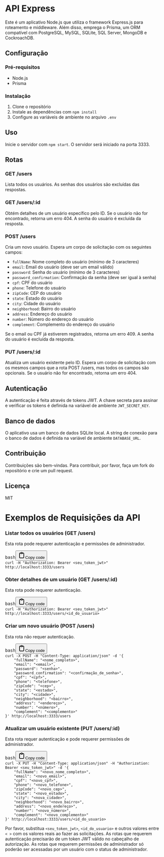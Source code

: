 <h1>API Express</h1>
<p>Este é um aplicativo Node.js que utiliza o framework Express.js para roteamento e middleware. Além disso, emprega o Prisma, um ORM compatível com PostgreSQL, MySQL, SQLite, SQL Server, MongoDB e CockroachDB.</p>
<h2>Configuração</h2>
<h3>Pré-requisitos</h3>
<ul>
  <li>Node.js</li>
  <li>Prisma</li>
</ul>
<h3>Instalação</h3>
<ol>
  <li>Clone o repositório</li>
  <li>Instale as dependências com <code>npm install</code></li>
  <li>Configure as variáveis de ambiente no arquivo <code>.env</code></li>
</ol>
<h2>Uso</h2>
<p>Inicie o servidor com <code>npm start</code>. O servidor será iniciado na porta 3333.</p>
<h2>Rotas</h2>
<h3>GET /users</h3>
<p>Lista todos os usuários. As senhas dos usuários são excluídas das respostas.</p>
<h3>GET /users/:id</h3>
<p>Obtém detalhes de um usuário específico pelo ID. Se o usuário não for encontrado, retorna um erro 404. A senha do usuário é excluída da resposta.</p>
<h3>POST /users</h3>
<p>Cria um novo usuário. Espera um corpo de solicitação com os seguintes campos:</p>
<ul>
  <li><code>fullName</code>: Nome completo do usuário (mínimo de 3 caracteres)</li>
  <li><code>email</code>: Email do usuário (deve ser um email válido)</li>
  <li><code>password</code>: Senha do usuário (mínimo de 3 caracteres)</li>
  <li><code>password_confirmation</code>: Confirmação da senha (deve ser igual à senha)</li>
  <li><code>cpf</code>: CPF do usuário</li>
  <li><code>phone</code>: Telefone do usuário</li>
  <li><code>zipCode</code>: CEP do usuário</li>
  <li><code>state</code>: Estado do usuário</li>
  <li><code>city</code>: Cidade do usuário</li>
  <li><code>neighborhood</code>: Bairro do usuário</li>
  <li><code>address</code>: Endereço do usuário</li>
  <li><code>number</code>: Número do endereço do usuário</li>
  <li><code>complement</code>: Complemento do endereço do usuário</li>
</ul>
<p>Se o email ou CPF já estiverem registrados, retorna um erro 409. A senha do usuário é excluída da resposta.</p>
<h3>PUT /users/:id</h3>
<p>Atualiza um usuário existente pelo ID. Espera um corpo de solicitação com os mesmos campos que a rota POST /users, mas todos os campos são opcionais. Se o usuário não for encontrado, retorna um erro 404.</p>
<h2>Autenticação</h2>
<p>A autenticação é feita através de tokens JWT. A chave secreta para assinar e verificar os tokens é definida na variável de ambiente <code>JWT_SECRET_KEY</code>.</p>
<h2>Banco de dados</h2>
<p>O aplicativo usa um banco de dados SQLite local. A string de conexão para o banco de dados é definida na variável de ambiente <code>DATABASE_URL</code>.</p>
<h2>Contribuição</h2>
<p>Contribuições são bem-vindas. Para contribuir, por favor, faça um fork do repositório e crie um pull request.</p>
<h2>Licença</h2>
<p>MIT</p>
<h1>Exemplos de Requisições da API</h1>
<h3>Listar todos os usuários (GET /users)</h3>
<p>Esta rota pode requerer autenticação e permissões de administrador.</p>
<pre><div class="bg-black rounded-md"><div class="flex items-center relative text-gray-200 bg-gray-800 dark:bg-token-surface-primary px-4 py-2 text-xs font-sans justify-between rounded-t-md"><span>bash</span><button class="flex gap-1 items-center"><svg width="24" height="24" viewBox="0 0 24 24" fill="none" xmlns="http://www.w3.org/2000/svg" class="icon-sm"><path fill-rule="evenodd" clip-rule="evenodd" d="M12 4C10.8954 4 10 4.89543 10 6H14C14 4.89543 13.1046 4 12 4ZM8.53513 4C9.22675 2.8044 10.5194 2 12 2C13.4806 2 14.7733 2.8044 15.4649 4H17C18.6569 4 20 5.34315 20 7V19C20 20.6569 18.6569 22 17 22H7C5.34315 22 4 20.6569 4 19V7C4 5.34315 5.34315 4 7 4H8.53513ZM8 6H7C6.44772 6 6 6.44772 6 7V19C6 19.5523 6.44772 20 7 20H17C17.5523 20 18 19.5523 18 19V7C18 6.44772 17.5523 6 17 6H16C16 7.10457 15.1046 8 14 8H10C8.89543 8 8 7.10457 8 6Z" fill="currentColor"></path></svg>Copy code</button></div><div class="p-4 overflow-y-auto"><code class="!whitespace-pre hljs language-bash">curl -H <span class="hljs-string">"Authorization: Bearer &lt;seu_token_jwt&gt;"</span> http://localhost:3333/users
</code></div></div></pre>
<h3>Obter detalhes de um usuário (GET /users/:id)</h3>
<p>Esta rota pode requerer autenticação.</p>
<pre><div class="bg-black rounded-md"><div class="flex items-center relative text-gray-200 bg-gray-800 dark:bg-token-surface-primary px-4 py-2 text-xs font-sans justify-between rounded-t-md"><span>bash</span><button class="flex gap-1 items-center"><svg width="24" height="24" viewBox="0 0 24 24" fill="none" xmlns="http://www.w3.org/2000/svg" class="icon-sm"><path fill-rule="evenodd" clip-rule="evenodd" d="M12 4C10.8954 4 10 4.89543 10 6H14C14 4.89543 13.1046 4 12 4ZM8.53513 4C9.22675 2.8044 10.5194 2 12 2C13.4806 2 14.7733 2.8044 15.4649 4H17C18.6569 4 20 5.34315 20 7V19C20 20.6569 18.6569 22 17 22H7C5.34315 22 4 20.6569 4 19V7C4 5.34315 5.34315 4 7 4H8.53513ZM8 6H7C6.44772 6 6 6.44772 6 7V19C6 19.5523 6.44772 20 7 20H17C17.5523 20 18 19.5523 18 19V7C18 6.44772 17.5523 6 17 6H16C16 7.10457 15.1046 8 14 8H10C8.89543 8 8 7.10457 8 6Z" fill="currentColor"></path></svg>Copy code</button></div><div class="p-4 overflow-y-auto"><code class="!whitespace-pre hljs language-bash">curl -H <span class="hljs-string">"Authorization: Bearer &lt;seu_token_jwt&gt;"</span> http://localhost:3333/users/&lt;id_do_usuario&gt;
</code></div></div></pre>
<h3>Criar um novo usuário (POST /users)</h3>
<p>Esta rota não requer autenticação.</p>
<pre><div class="bg-black rounded-md"><div class="flex items-center relative text-gray-200 bg-gray-800 dark:bg-token-surface-primary px-4 py-2 text-xs font-sans justify-between rounded-t-md"><span>bash</span><button class="flex gap-1 items-center"><svg width="24" height="24" viewBox="0 0 24 24" fill="none" xmlns="http://www.w3.org/2000/svg" class="icon-sm"><path fill-rule="evenodd" clip-rule="evenodd" d="M12 4C10.8954 4 10 4.89543 10 6H14C14 4.89543 13.1046 4 12 4ZM8.53513 4C9.22675 2.8044 10.5194 2 12 2C13.4806 2 14.7733 2.8044 15.4649 4H17C18.6569 4 20 5.34315 20 7V19C20 20.6569 18.6569 22 17 22H7C5.34315 22 4 20.6569 4 19V7C4 5.34315 5.34315 4 7 4H8.53513ZM8 6H7C6.44772 6 6 6.44772 6 7V19C6 19.5523 6.44772 20 7 20H17C17.5523 20 18 19.5523 18 19V7C18 6.44772 17.5523 6 17 6H16C16 7.10457 15.1046 8 14 8H10C8.89543 8 8 7.10457 8 6Z" fill="currentColor"></path></svg>Copy code</button></div><div class="p-4 overflow-y-auto"><code class="!whitespace-pre hljs language-bash">curl -X POST -H <span class="hljs-string">"Content-Type: application/json"</span> -d <span class="hljs-string">'{
    "fullName": "&lt;nome_completo&gt;",
    "email": "&lt;email&gt;",
    "password": "&lt;senha&gt;",
    "password_confirmation": "&lt;confirmação_de_senha&gt;",
    "cpf": "&lt;cpf&gt;",
    "phone": "&lt;telefone&gt;",
    "zipCode": "&lt;cep&gt;",
    "state": "&lt;estado&gt;",
    "city": "&lt;cidade&gt;",
    "neighborhood": "&lt;bairro&gt;",
    "address": "&lt;endereço&gt;",
    "number": "&lt;número&gt;",
    "complement": "&lt;complemento&gt;"
}'</span> http://localhost:3333/users
</code></div></div></pre>
<h3>Atualizar um usuário existente (PUT /users/:id)</h3>
<p>Esta rota requer autenticação e pode requerer permissões de administrador.</p>
<pre><div class="bg-black rounded-md"><div class="flex items-center relative text-gray-200 bg-gray-800 dark:bg-token-surface-primary px-4 py-2 text-xs font-sans justify-between rounded-t-md"><span>bash</span><button class="flex gap-1 items-center"><svg width="24" height="24" viewBox="0 0 24 24" fill="none" xmlns="http://www.w3.org/2000/svg" class="icon-sm"><path fill-rule="evenodd" clip-rule="evenodd" d="M12 4C10.8954 4 10 4.89543 10 6H14C14 4.89543 13.1046 4 12 4ZM8.53513 4C9.22675 2.8044 10.5194 2 12 2C13.4806 2 14.7733 2.8044 15.4649 4H17C18.6569 4 20 5.34315 20 7V19C20 20.6569 18.6569 22 17 22H7C5.34315 22 4 20.6569 4 19V7C4 5.34315 5.34315 4 7 4H8.53513ZM8 6H7C6.44772 6 6 6.44772 6 7V19C6 19.5523 6.44772 20 7 20H17C17.5523 20 18 19.5523 18 19V7C18 6.44772 17.5523 6 17 6H16C16 7.10457 15.1046 8 14 8H10C8.89543 8 8 7.10457 8 6Z" fill="currentColor"></path></svg>Copy code</button></div><div class="p-4 overflow-y-auto"><code class="!whitespace-pre hljs language-bash">curl -X PUT -H <span class="hljs-string">"Content-Type: application/json"</span> -H <span class="hljs-string">"Authorization: Bearer &lt;seu_token_jwt&gt;"</span> -d <span class="hljs-string">'{
    "fullName": "&lt;novo_nome_completo&gt;",
    "email": "&lt;novo_email&gt;",
    "cpf": "&lt;novo_cpf&gt;",
    "phone": "&lt;novo_telefone&gt;",
    "zipCode": "&lt;novo_cep&gt;",
    "state": "&lt;novo_estado&gt;",
    "city": "&lt;nova_cidade&gt;",
    "neighborhood": "&lt;novo_bairro&gt;",
    "address": "&lt;novo_endereço&gt;",
    "number": "&lt;novo_número&gt;",
    "complement": "&lt;novo_complemento&gt;"
}'</span> http://localhost:3333/users/&lt;id_do_usuario&gt;
</code></div></div></pre>
<p>Por favor, substitua <code>&lt;seu_token_jwt&gt;</code>, <code>&lt;id_do_usuario&gt;</code> e outros valores entre <code>&lt; &gt;</code> com os valores reais ao fazer as solicitações. As rotas que requerem autenticação precisarão de um token JWT válido no cabeçalho de autorização. As rotas que requerem permissões de administrador só poderão ser acessadas por um usuário com o status de administrador.</p>
</div>
